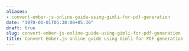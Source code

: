 ```yaml
---
aliases:
- convert-ember-js-online-guide-using-gimli-for-pdf-generation
date: "1970-01-01T05:30:00+05:30"
draft: true
slug: convert-ember-js-online-guide-using-gimli-for-pdf-generation
title: Convert Ember.js online guide using Gimli for PDF generation
---
```

